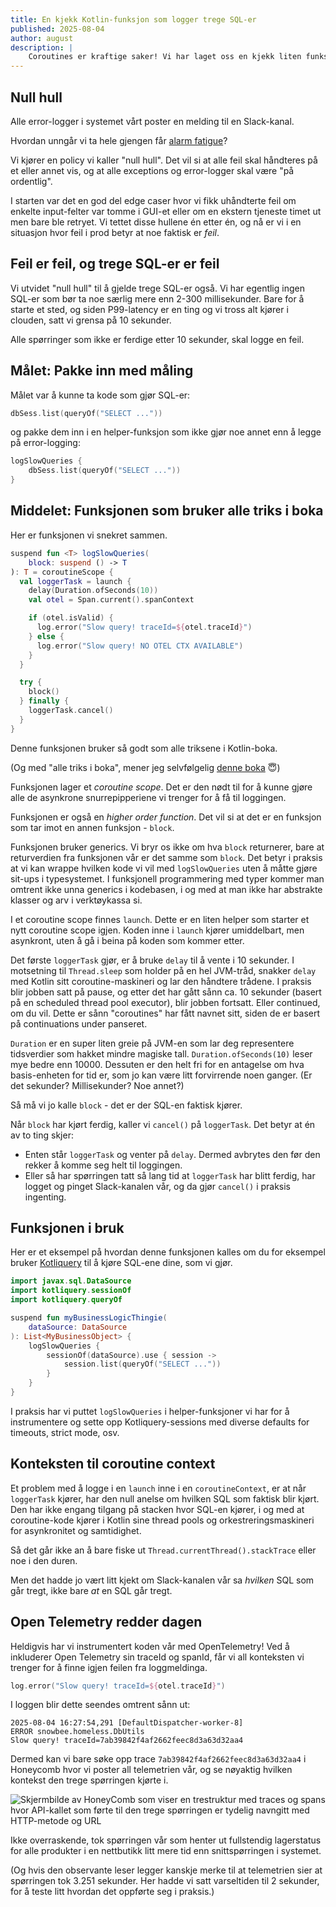 ```yaml
---
title: En kjekk Kotlin-funksjon som logger trege SQL-er
published: 2025-08-04
author: august
description: |
    Coroutines er kraftige saker! Vi har laget oss en kjekk liten funksjon som kan pakke SQL-er (og hva som helst async, egentlig), og logger en feil om det tok mere enn 10 sekunder.
---
```


## Null hull

Alle error-logger i systemet vårt poster en melding til en Slack-kanal.

Hvordan unngår vi ta hele gjengen får [alarm fatigue](https://www.ncbi.nlm.nih.gov/books/NBK555522/)?

Vi kjører en policy vi kaller "null hull". Det vil si at alle feil skal håndteres på et eller annet vis, og at alle exceptions og error-logger skal være "på ordentlig".

I starten var det en god del edge caser hvor vi fikk uhåndterte feil om enkelte input-felter var tomme i GUI-et eller om en ekstern tjeneste timet ut men bare ble retryet. Vi tettet disse hullene én etter én, og nå er vi i en situasjon hvor feil i prod betyr at noe faktisk er _feil_.

## Feil er feil, og trege SQL-er er feil

Vi utvidet "null hull" til å gjelde trege SQL-er også. Vi har egentlig ingen SQL-er som bør ta noe særlig mere enn 2-300 millisekunder. Bare for å starte et sted, og siden P99-latency er en ting og vi tross alt kjører i clouden, satt vi grensa på 10 sekunder.

Alle spørringer som ikke er ferdige etter 10 sekunder, skal logge en feil.

## Målet: Pakke inn med måling

Målet var å kunne ta kode som gjør SQL-er:

```kotlin
dbSess.list(queryOf("SELECT ..."))
```

og pakke dem inn i en helper-funksjon som ikke gjør noe annet enn å legge på error-logging:

```kotlin
logSlowQueries {
    dbSess.list(queryOf("SELECT ..."))
}
```

## Middelet: Funksjonen som bruker alle triks i boka

Her er funksjonen vi snekret sammen.

```kotlin
suspend fun <T> logSlowQueries(
    block: suspend () -> T
): T = coroutineScope {
  val loggerTask = launch {
    delay(Duration.ofSeconds(10))
    val otel = Span.current().spanContext

    if (otel.isValid) {
      log.error("Slow query! traceId=${otel.traceId}")
    } else {
      log.error("Slow query! NO OTEL CTX AVAILABLE")
    }
  }

  try {
    block()
  } finally {
    loggerTask.cancel()
  }
}
```

Denne funksjonen bruker så godt som alle triksene i Kotlin-boka.

(Og med "alle triks i boka", mener jeg selvfølgelig [denne boka](https://www.amazon.com/Pro-Kotlin-Apps-Scratch-Production-ready/dp/1484290569) 😇)

Funksjonen lager et _coroutine scope_. Det er den nødt til for å kunne gjøre alle de asynkrone snurrepipperiene vi trenger for å få til loggingen.

Funksjonen er også en _higher order function_. Det vil si at det er en funksjon som tar imot en annen funksjon - `block`. 

Funksjonen bruker generics. Vi bryr os ikke om hva `block` returnerer, bare at returverdien fra funksjonen vår er det samme som `block`. Det betyr i praksis at vi kan wrappe hvilken kode vi vil med `logSlowQueries` uten å måtte gjøre sit-ups i typesystemet. I funksjonell programmering med typer kommer man omtrent ikke unna generics i kodebasen, i og med at man ikke har abstrakte klasser og arv i verktøykassa si. 

I et coroutine scope finnes `launch`. Dette er en liten helper som starter et nytt coroutine scope igjen. Koden inne i `launch` kjører umiddelbart, men asynkront, uten å gå i beina på koden som kommer etter.

Det første `loggerTask` gjør, er å bruke `delay` til å vente i 10 sekunder. I motsetning til `Thread.sleep` som holder på en hel JVM-tråd, snakker `delay` med Kotlin sitt coroutine-maskineri og lar den håndtere trådene. I praksis blir jobben satt på pause, og etter det har gått sånn ca. 10 sekunder (basert på en scheduled thread pool executor), blir jobben fortsatt. Eller continued, om du vil. Dette er sånn "coroutines" har fått navnet sitt, siden de er basert på continuations under panseret.

`Duration` er en super liten greie på JVM-en som lar deg representere tidsverdier som hakket mindre magiske tall. `Duration.ofSeconds(10)` leser mye bedre enn 10000. Dessuten er den helt fri for en antagelse om hva basis-enheten for tid er, som jo kan være litt forvirrende noen ganger. (Er det sekunder? Millisekunder? Noe annet?)

Så må vi jo kalle `block` - det er der SQL-en faktisk kjører.

Når `block` har kjørt ferdig, kaller vi `cancel()` på `loggerTask`. Det betyr at én av to ting skjer:

* Enten står `loggerTask` og venter på `delay`. Dermed avbrytes den før den rekker å komme seg helt til loggingen.
* Eller så har spørringen tatt så lang tid at `loggerTask` har blitt ferdig, har logget og pinget Slack-kanalen vår, og da gjør `cancel()` i praksis ingenting.


## Funksjonen i bruk

Her er et eksempel på hvordan denne funksjonen kalles om du for eksempel bruker [Kotliquery](github.com/seratch/kotliquery) til å kjøre SQL-ene dine, som vi gjør.


```kotlin
import javax.sql.DataSource
import kotliquery.sessionOf
import kotliquery.queryOf

suspend fun myBusinessLogicThingie(
    dataSource: DataSource
): List<MyBusinessObject> {
    logSlowQueries {
        sessionOf(dataSource).use { session ->
            session.list(queryOf("SELECT ..."))
        }
    }
}
```

I praksis har vi puttet `logSlowQueries` i helper-funksjoner vi har for å instrumentere og sette opp Kotliquery-sessions med diverse defaults for timeouts, strict mode, osv.

## Konteksten til coroutine context

Et problem med å logge i en `launch` inne i en `coroutineContext`, er at når `loggerTask` kjører, har den null anelse om hvilken SQL som faktisk blir kjørt. Den har ikke engang tilgang på stacken hvor SQL-en kjører, i og med at coroutine-kode kjører i Kotlin sine thread pools og orkestreringsmaskineri for asynkronitet og samtidighet.

Så det går ikke an å bare fiske ut `Thread.currentThread().stackTrace` eller noe i den duren.

Men det hadde jo vært litt kjekt om Slack-kanalen vår sa _hvilken_ SQL som går tregt, ikke bare _at_ en SQL går tregt.

## Open Telemetry redder dagen

Heldigvis har vi instrumentert koden vår med OpenTelemetry! Ved å inkluderer Open Telemetry sin traceId og spanId, får vi all konteksten vi trenger for å finne igjen feilen fra loggmeldinga.

```kotlin
log.error("Slow query! traceId=${otel.traceId}")
```

I loggen blir dette seendes omtrent sånn ut:

```
2025-08-04 16:27:54,291 [DefaultDispatcher-worker-8] 
ERROR snowbee.homeless.DbUtils 
Slow query! traceId=7ab39842f4af2662feec8d3a63d32aa4
```

Dermed kan vi bare søke opp trace `7ab39842f4af2662feec8d3a63d32aa4` i Honeycomb hvor vi poster all telemetrien vår, og se nøyaktig hvilken kontekst den trege spørringen kjørte i.

![Skjermbilde av HoneyComb som viser en trestruktur med traces og spans hvor API-kallet som førte til den trege spørringen er tydelig navngitt med HTTP-metode og URL](/images/2025-kotlin-coroutines-logg-trege-sporringer/honeycomb_context.png)

Ikke overraskende, tok spørringen vår som henter ut fullstendig lagerstatus for alle produkter i en nettbutikk litt mere tid enn snittspørringen i systemet. 

(Og hvis den observante leser legger kanskje merke til at telemetrien sier at spørringen tok 3.251 sekunder. Her hadde vi satt varseltiden til 2 sekunder, for å teste litt hvordan det oppførte seg i praksis.)